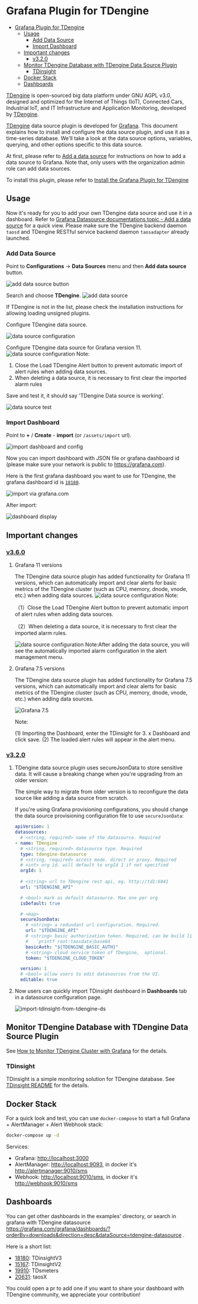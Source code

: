 # Grafana Plugin for TDengine

- [Grafana Plugin for TDengine](#grafana-plugin-for-tdengine)
  - [Usage](#usage)
    - [Add Data Source](#add-data-source)
    - [Import Dashboard](#import-dashboard)
  - [Important changes](#important-changes)
    - [v3.2.0](#v320)
  - [Monitor TDengine Database with TDengine Data Source Plugin](#monitor-tdengine-database-with-tdengine-data-source-plugin)
    - [TDinsight](#tdinsight)
  - [Docker Stack](#docker-stack)
  - [Dashboards](#dashboards)

[TDengine] is open-sourced big data platform under GNU AGPL v3.0, designed and optimized for the Internet of Things (IoT), Connected Cars, Industrial IoT, and IT Infrastructure and Application Monitoring, developed by [TDengine](https://tdengine.com/).

[TDengine] data source plugin is developed for [Grafana]. This document explains how to install and configure the data source plugin, and use it as a time-series database. We'll take a look at the data source options, variables, querying, and other options specific to this data source. 

At first, please refer to [Add a data source](https://grafana.com/docs/grafana/latest/datasources/add-a-data-source/) for instructions on how to add a data source to Grafana. Note that, only users with the organization admin role can add data sources.

To install this plugin, please refer to [Install the Grafana Plugin for TDengine](https://github.com/taosdata/grafanaplugin/blob/master/INSTALLATION.md)

## Usage

Now it's ready for you to add your own TDengine data source and use it in a dashboard. Refer to [Grafana Datasource documentations topic - Add a data source](https://grafana.com/docs/grafana/latest/datasources/add-a-data-source/) for a quick view. Please make sure the TDengine backend daemon `taosd` and TDengine RESTful service backend daemon `taosadapter` already launched.

### Add Data Source

Point to **Configurations** -> **Data Sources** menu and then **Add data source** button.

![add data source button](https://raw.githubusercontent.com/taosdata/grafanaplugin/master/assets/howto-add-datasource-button.png)

Search and choose **TDengine**.
![add data source](https://raw.githubusercontent.com/taosdata/grafanaplugin/master/assets/howto-add-datasource-tdengine.png)

If TDengine is not in the list, please check the installation instructions for allowing loading unsigned plugins.

Configure TDengine data source.

![data source configuration](https://raw.githubusercontent.com/taosdata/grafanaplugin/master/assets/howto-add-datasource.png)

Configure TDengine data source for Grafana version 11.
![data source configuration](https://raw.githubusercontent.com/taosdata/grafanaplugin/feat/TD-30670/assets/howto-add-datasource-11v.png)
Note:
1. Close the Load TDengine Alert button to prevent automatic import of alert rules when adding data sources.
2. When deleting a data source, it is necessary to first clear the imported alarm rules

Save and test it, it should say 'TDengine Data source is working'.

![data source test](https://raw.githubusercontent.com/taosdata/grafanaplugin/master/assets/howto-add-datasource-test.png)

### Import Dashboard

Point to **+** / **Create** - **import** (or `/assets/import` url).

![import dashboard and config](https://raw.githubusercontent.com/taosdata/grafanaplugin/master/assets/import_dashboard.png)

Now you can import dashboard with JSON file or grafana dashboard id (please make sure your network is public to <https://grafana.com>).

Here is the first grafana dashboard you want to use for TDengine, the grafana dashboard id is [`18180`](https://grafana.com/grafana/dashboards/18180-tdinsight-for-3-x/).

![import via grafana.com](https://raw.githubusercontent.com/taosdata/grafanaplugin/master/assets/import-dashboard-18180.png)

After import:

![dashboard display](https://raw.githubusercontent.com/taosdata/grafanaplugin/master/assets/TDinsight-v3-full.png)

## Important changes

### [v3.6.0](https://github.com/taosdata/grafanaplugin/releases/tag/v3.6.0)
1. Grafana  11 versions

    The TDengine data source plugin has added functionality for Grafana  11 versions, which can automatically import and clear alerts for basic metrics of the TDengine cluster (such as CPU, memory, dnode, vnode, etc.) when adding data sources.
    ![data source configuration](https://raw.githubusercontent.com/taosdata/grafanaplugin/feat/TD-30670/assets/howto-add-datasource-11v.png)
    Note:

    （1）Close the Load TDengine Alert button to prevent automatic import of alert rules when adding data sources.

    （2）When deleting a data source, it is necessary to first clear the imported alarm rules.
    
    ![data source configuration](https://raw.githubusercontent.com/taosdata/grafanaplugin/feat/TD-30670/assets/alert-rule.png)
    Note:After adding the data source, you will see the automatically imported alarm configuration in the alert management menu.


2. Grafana 7.5 versions

    The TDengine data source plugin has added functionality for Grafana 7.5 versions, which can automatically import and clear alerts for basic metrics of the TDengine cluster (such as CPU, memory, dnode, vnode, etc.) when adding data sources.
    
    ![Grafana 7.5](https://raw.githubusercontent.com/taosdata/grafanaplugin/feat/TD-30670/assets/alelt7.5.png)
    
   Note:

    (1) Importing the Dashboard, enter the TDinsight for 3. x Dashboard and click save.
    (2) The loaded alert rules will appear in the alert menu.


### [v3.2.0](https://github.com/taosdata/grafanaplugin/releases/tag/v3.2.0)

1. TDengine data source plugin uses secureJsonData to store sensitive data. It will cause a breaking change when you're upgrading from an older version:

    The simple way to migrate from older version is to reconfigure the data source like adding a data source from scratch.

    If you're using Grafana provisioning configurations, you should change the data source provisioning configuration file to use `secureJsonData`:

    ```yaml
    apiVersion: 1
    datasources:
      # <string, required> name of the datasource. Required
    - name: TDengine
      # <string, required> datasource type. Required
      type: tdengine-datasource
      # <string, required> access mode. direct or proxy. Required
      # <int> org id. will default to orgId 1 if not specified
      orgId: 1
      
      # <string> url to TDengine rest api, eg. http://td1:6041
      url: "$TDENGINE_API"

      # <bool> mark as default datasource. Max one per org
      isDefault: true

      # <map> 
      secureJsonData:
        # <string> a redundant url configuration. Required.
        url: "$TDENGINE_API"
        # <string> basic authorization token. Required, can be build like
        #   `printf root:taosdata|base64`
        basicAuth: "${TDENGINE_BASIC_AUTH}"
        # <string> cloud service token of TDengine,  optional.
        token: "$TDENGINE_CLOUD_TOKEN"
   
      version: 1
      # <bool> allow users to edit datasources from the UI.
      editable: true
    ```

2. Now users can quickly import TDinsight dashboard in **Dashboards** tab in a datasource configuration page.

    ![import-tdinsight-from-tdengine-ds](https://raw.githubusercontent.com/taosdata/grafanaplugin/master/assets/import_dashboard-on-datasource.png)

## Monitor TDengine Database with TDengine Data Source Plugin

See [How to Monitor TDengine Cluster with Grafana](https://github.com/taosdata/grafanaplugin/blob/master/HOWTO.md) for the details.

### TDinsight

TDinsight is a simple monitoring solution for TDengine database. See [TDinsight README](https://github.com/taosdata/grafanaplugin/blob/master/dashboards/TDinsightV3.md) for the details.

## Docker Stack

For a quick look and test, you can use `docker-compose` to start a full Grafana + AlertManager + Alert Webhook stack:

```sh
docker-compose up -d
```

Services:

- Grafana: <http://localhost:3000>
- AlertManager: <http://localhost:9093>, in docker it's <http://alertmanager:9010/sms>
- Webhook: <http://localhost:9010/sms>, in docker it's <http://webhook:9010/sms>

## Dashboards

You can get other dashboards in the examples' directory, or search in grafana with TDengine datasource <https://grafana.com/grafana/dashboards/?orderBy=downloads&direction=desc&dataSource=tdengine-datasource> .

Here is a short list:

- [18180](https://grafana.com/grafana/dashboards/18180): TDinsightV3
- [15167](https://grafana.com/grafana/dashboards/15167): TDinsightV2
- [19910](https://grafana.com/grafana/dashboards/19910): TDsmeters
- [20631](https://grafana.com/grafana/dashboards/20631): taosX
  
You could open a pr to add one if you want to share your dashboard with TDengine community, we appreciate your contribution!

[TDengine]: https://github.com/taosdata/TDengine
[Grafana]: https://grafana.com
